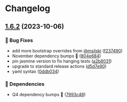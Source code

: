 # Changelog

## [1.6.2](https://github.com/agrc/wfrc-wab-widgets/compare/v1.6.1...v1.6.2) (2023-10-06)


### 🐛 Bug Fixes

* add more bootstrap overrides from [@msilski](https://github.com/msilski) ([f237490](https://github.com/agrc/wfrc-wab-widgets/commit/f237490328f76ac39093eaffb5ec5ecf71b023b3))
* November dependency bumps 🌲 ([804e684](https://github.com/agrc/wfrc-wab-widgets/commit/804e68478e63c2806f4a55fc54b1f7ac7536ca27))
* pin jasmine version to fix hanging tests ([a2b8031](https://github.com/agrc/wfrc-wab-widgets/commit/a2b8031ef086c68b428f908b5f75e91d60a6ede6))
* upgrade to standard release actions ([d5d7e90](https://github.com/agrc/wfrc-wab-widgets/commit/d5d7e901ed763e9d4e4c569dd701c8e0d1231754))
* yaml syntax ([0ddb034](https://github.com/agrc/wfrc-wab-widgets/commit/0ddb034946381bef6c6cbe601d2a1626443164bb))


### 🌲 Dependencies

* Q4 dependency bumps 🌲 ([7993c48](https://github.com/agrc/wfrc-wab-widgets/commit/7993c487e2474a1b64c26a2eb21c7f54c62ea3af))
